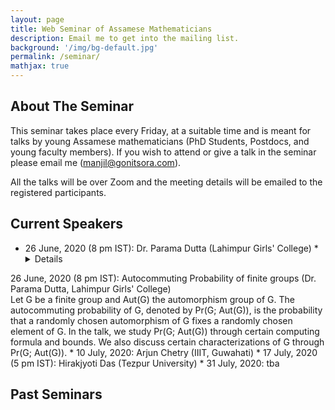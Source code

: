 ```yaml
---
layout: page
title: Web Seminar of Assamese Mathematicians
description: Email me to get into the mailing list.
background: '/img/bg-default.jpg'
permalink: /seminar/
mathjax: true
---
```


## About The Seminar

This seminar takes place every Friday, at a suitable time and is meant for talks by young Assamese mathematicians (PhD Students, Postdocs, and young faculty members). If you wish to attend or give a talk in the seminar please email me (manjil@gonitsora.com). 

All the talks will be over Zoom and the meeting details will be emailed to the registered participants.

## Current Speakers

* 26 June, 2020 (8 pm IST): Dr. Parama Dutta (Lahimpur Girls' College)
*<details>
<summary>26 June, 2020 (8 pm IST): Autocommuting Probability of finite groups (Dr. Parama Dutta, Lahimpur Girls' College)</summary>
Let G be a finite group and Aut(G) the automorphism group of G. The
autocommuting probability of G, denoted by Pr(G; Aut(G)), is the probability
that a randomly chosen automorphism of G fixes a randomly chosen element of
G. In the talk, we study Pr(G; Aut(G)) through certain computing formula and
bounds. We also discuss certain characterizations of G through Pr(G; Aut(G)).
</details>
* 10 July, 2020: Arjun Chetry (IIIT, Guwahati)
* 17 July, 2020 (5 pm IST): Hirakjyoti Das (Tezpur University)
* 31 July, 2020: tba

## Past Seminars
